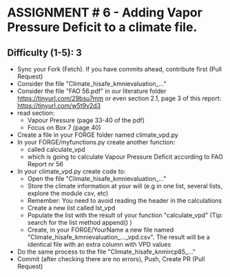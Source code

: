 # ASSIGNMENT # 6 - Adding Vapor Pressure Deficit to a climate file. 
## Difficulty (1-5): 3 
- Sync your Fork (Fetch). If you have commits ahead, contribute first (Pull Request)
- Consider the file "Climate_hisafe_kmnievaluation_..."
- Consider the file "FAO 56.pdf" in our literature folder https://tinyurl.com/29bsu7mm or even section 2.1, page 3 of this report: https://tinyurl.com/w5t9v2d3 
- read section:
  - Vapour Pressure (page 33-40 of the pdf)
  - Focus on Box 7 (page 40) 
- Create a file in your FORGE folder named climate_vpd.py
- In your FORGE/myfunctions.py create another function:
  - called calculate_vpd
  - which is going to calculate Vapour Pressure Deficit according to FAO Report nr 56
- In your climate_vpd.py create code to:
  - Open the file "Climate_hisafe_kmnievaluation_..."
  - Store the climate information at your will (e.g in one list, several lists, explore the module csv, etc) 
  - Remember: You need to avoid reading the header in the calculations
  - Create a new list called lst_vpd
  - Populate the list with the result of your function "calculate_vpd" (Tip: search for the list method append() )
  - Create, in your FORGE/YourName a new file named "Climate_hisafe_kmnievaluation_..._vpd.csv". The result will be a identical file with an extra column with VPD values
- Do the same process to the file "Climate_hisafe_knmircp85_..."
- Commit (after checking there are no errors), Push, Create PR (Pull Request)